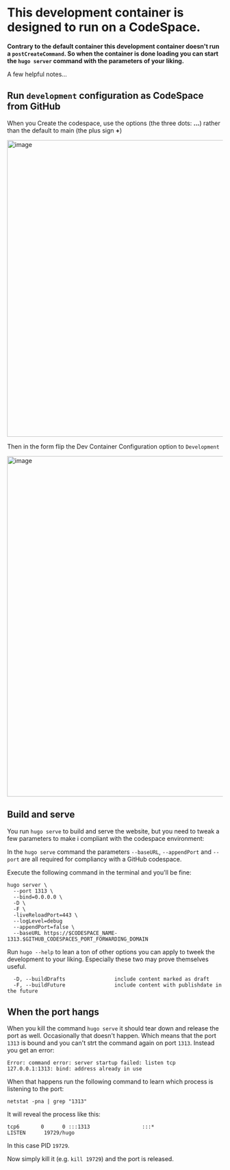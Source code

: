 # This development container is designed to run on a CodeSpace.

**Contrary to the default container this development container doesn't run a `postCreateCommand`. So when the container is done loading you can start the `hugo server` command with the parameters of your liking.**

A few helpful notes...

## Run `development` configuration as CodeSpace from GitHub

When you Create the codespace, use the options (the three dots: **...**) rather than the default to main (the plus sign **+**)

<img width="691" alt="image" src="https://github.com/user-attachments/assets/faa6862a-4565-4d7e-b721-db3904d723d5">

Then in the form flip the Dev Container Configuration option to `Development`

<img width="793" alt="image" src="https://github.com/user-attachments/assets/4502d58a-a141-49d1-bcff-bdcc9612b032">

## Build and serve

You run `hugo serve` to build and serve the website, but you need to tweak a few parameters to make i compliant with the codespace environment:

In the `hugo serve` command the parameters `--baseURL`, `--appendPort` and `--port` are all required for compliancy with a GitHub codespace.

Execute the following command in the terminal and you'll be fine:

```shell
hugo server \
  --port 1313 \
  --bind=0.0.0.0 \
  -D \
  -F \
  -liveReloadPort=443 \
  --logLevel=debug
  --appendPort=false \
  --baseURL https://$CODESPACE_NAME-1313.$GITHUB_CODESPACES_PORT_FORWARDING_DOMAIN 
```

Run `hugo --help` to lean a ton of other options you can apply to tweek the development to your liking. Especially these two may prove themselves useful.

```
  -D, --buildDrafts                include content marked as draft
  -F, --buildFuture                include content with publishdate in the future 
```

## When the port hangs
When you kill the command `hugo serve` it should tear down and release the port as well. Occasionally that doesn't happen. Which means that the port `1313` is bound and you can't strt the command again on port `1313`. Instead you get an error:

```shell
Error: command error: server startup failed: listen tcp 127.0.0.1:1313: bind: address already in use
```

When that happens run the following command to learn which process is listening to the port:

```shell
netstat -pna | grep "1313"
```

It will reveal the process like this:

```shell
tcp6       0      0 :::1313                 :::*                    LISTEN      19729/hugo  
```
In this case PID `19729`.

Now simply kill it (e.g. `kill 19729`) and the port is released.

